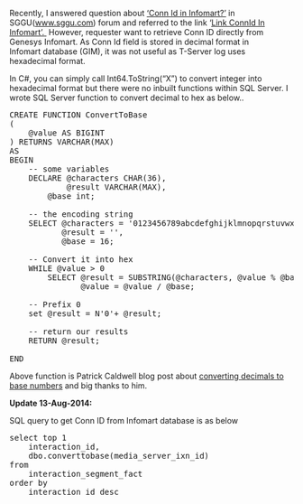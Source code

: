 
Recently, I answered question about <a href="http://www.sggu.com/smf/index.php/topic,8465.0.html" target="_blank" rel="noopener noreferrer">&#8216;Conn Id in Infomart?&#8217;</a> in SGGU(www.sggu.com) forum and referred to the link &#8216;<span style="text-decoration: underline;"><a title="Genesys Reporting – Get ConnID from Infomart database" href="http://www.lakshmikanth.com/how-to-get-connid-from-infomart-database/">Link ConnId In Infomart&#8217;.</a> </span> However, requester want to retrieve Conn ID directly from Genesys Infomart. As Conn Id field is stored in decimal format in Infomart database (GIM), it was not useful as T-Server log uses hexadecimal format.

In C#, you can simply call Int64.ToString(&#8220;X&#8221;) to convert integer into hexadecimal format but there were no inbuilt functions within SQL Server. I wrote SQL Server function to convert decimal to hex as below..

<pre class="font:consolas font-size-enable:false toolbar-overlay:false show-lang:1 whitespace-before:1 whitespace-after:1 lang:tsql decode:true " title="ConvertToHex">CREATE FUNCTION ConvertToBase
(
    @value AS BIGINT
) RETURNS VARCHAR(MAX) 
AS 
BEGIN
    -- some variables
    DECLARE @characters CHAR(36),
            @result VARCHAR(MAX),
        @base int;
 
    -- the encoding string 
    SELECT @characters = '0123456789abcdefghijklmnopqrstuvwxyz',
           @result = '',
           @base = 16;
 
    -- Convert it into hex
    WHILE @value &gt; 0
        SELECT @result = SUBSTRING(@characters, @value % @base + 1, 1) + @result,
               @value = @value / @base;
 
    -- Prefix 0 
    set @result = N'0'+ @result;
    
    -- return our results
    RETURN @result;
 
END</pre>

Above function is Patrick Caldwell blog post about <a href="http://dpatrickcaldwell.blogspot.co.uk/2009/05/converting-decimal-to-hexadecimal-with.html" target="_blank" rel="noopener noreferrer">converting decimals to base numbers</a> and big thanks to him.

**Update 13-Aug-2014:**

SQL query to get Conn ID from Infomart database is as below

<pre class="font:consolas toolbar:1 toolbar-overlay:false whitespace-before:1 whitespace-after:1 lang:tsql decode:true  " title="Get ConnID">select top 1
	interaction_id,
	dbo.converttobase(media_server_ixn_id)
from
	interaction_segment_fact
order by
	interaction_id desc</pre>